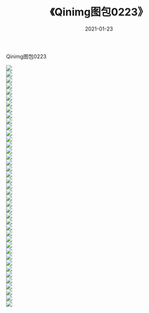﻿---
layout: post
title:  《Qinimg图包0223》
date:   2021-01-23
img: http://imgx.orgx.ga/Qinimg图包/Qinimg图包0223/000.jpg
categories: [美女, 清纯, 唯美]
---

Qinimg图包0223

 ![](http://imgx.orgx.ga/Qinimg图包/Qinimg图包0223/001.jpg) <br>![](http://imgx.orgx.ga/Qinimg图包/Qinimg图包0223/002.jpg) <br>![](http://imgx.orgx.ga/Qinimg图包/Qinimg图包0223/003.jpg) <br>![](http://imgx.orgx.ga/Qinimg图包/Qinimg图包0223/004.jpg) <br>![](http://imgx.orgx.ga/Qinimg图包/Qinimg图包0223/005.jpg) <br>![](http://imgx.orgx.ga/Qinimg图包/Qinimg图包0223/006.jpg) <br>![](http://imgx.orgx.ga/Qinimg图包/Qinimg图包0223/007.jpg) <br>![](http://imgx.orgx.ga/Qinimg图包/Qinimg图包0223/008.jpg) <br>![](http://imgx.orgx.ga/Qinimg图包/Qinimg图包0223/009.jpg) <br>![](http://imgx.orgx.ga/Qinimg图包/Qinimg图包0223/010.jpg) <br>![](http://imgx.orgx.ga/Qinimg图包/Qinimg图包0223/011.jpg) <br>![](http://imgx.orgx.ga/Qinimg图包/Qinimg图包0223/012.jpg) <br>![](http://imgx.orgx.ga/Qinimg图包/Qinimg图包0223/013.jpg) <br>![](http://imgx.orgx.ga/Qinimg图包/Qinimg图包0223/014.jpg) <br>![](http://imgx.orgx.ga/Qinimg图包/Qinimg图包0223/015.jpg) <br>![](http://imgx.orgx.ga/Qinimg图包/Qinimg图包0223/016.jpg) <br>![](http://imgx.orgx.ga/Qinimg图包/Qinimg图包0223/017.jpg) <br>![](http://imgx.orgx.ga/Qinimg图包/Qinimg图包0223/018.jpg) <br>![](http://imgx.orgx.ga/Qinimg图包/Qinimg图包0223/019.jpg) <br>![](http://imgx.orgx.ga/Qinimg图包/Qinimg图包0223/020.jpg) <br>![](http://imgx.orgx.ga/Qinimg图包/Qinimg图包0223/021.jpg) <br>![](http://imgx.orgx.ga/Qinimg图包/Qinimg图包0223/022.jpg) <br>![](http://imgx.orgx.ga/Qinimg图包/Qinimg图包0223/023.jpg) <br>![](http://imgx.orgx.ga/Qinimg图包/Qinimg图包0223/024.jpg) <br>![](http://imgx.orgx.ga/Qinimg图包/Qinimg图包0223/025.jpg) <br>![](http://imgx.orgx.ga/Qinimg图包/Qinimg图包0223/026.jpg) <br>![](http://imgx.orgx.ga/Qinimg图包/Qinimg图包0223/027.jpg) <br>![](http://imgx.orgx.ga/Qinimg图包/Qinimg图包0223/028.jpg) <br>![](http://imgx.orgx.ga/Qinimg图包/Qinimg图包0223/029.jpg) <br>![](http://imgx.orgx.ga/Qinimg图包/Qinimg图包0223/030.jpg) <br>![](http://imgx.orgx.ga/Qinimg图包/Qinimg图包0223/031.jpg) <br>![](http://imgx.orgx.ga/Qinimg图包/Qinimg图包0223/032.jpg) <br>![](http://imgx.orgx.ga/Qinimg图包/Qinimg图包0223/033.jpg) <br>![](http://imgx.orgx.ga/Qinimg图包/Qinimg图包0223/034.jpg) <br>![](http://imgx.orgx.ga/Qinimg图包/Qinimg图包0223/035.jpg) <br>![](http://imgx.orgx.ga/Qinimg图包/Qinimg图包0223/036.jpg) <br>![](http://imgx.orgx.ga/Qinimg图包/Qinimg图包0223/037.jpg) <br>![](http://imgx.orgx.ga/Qinimg图包/Qinimg图包0223/038.jpg) <br>![](http://imgx.orgx.ga/Qinimg图包/Qinimg图包0223/039.jpg) <br>![](http://imgx.orgx.ga/Qinimg图包/Qinimg图包0223/040.jpg) <br>![](http://imgx.orgx.ga/Qinimg图包/Qinimg图包0223/041.jpg) <br>